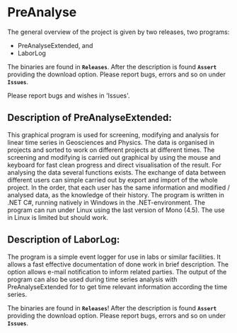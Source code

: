 # PreAnalyse

The general overview of the project is given by two releases, two programs:
- PreAnalyseExtended, and
- LaborLog

The binaries are found in **`Releases`**. After the description is found **`Assert`** providing the download option. Please report bugs, errors and so on under **`Issues`**.

Please report bugs and wishes in 'Issues'.

Description of PreAnalyseExtended:
------------------------------------------------
This graphical program is used for screening, modifying and analysis for linear time series in Geosciences and Physics. The data is organised in projects and sorted to work on different projects at different times. The screening and modifying is carried out graphical by using the mouse and keyboard for fast clean progress and direct visualisation of the result. For analysing the data several functions exists. The exchange of data between different users can simple carried out by export and import of the whole project. In the order, that each user has the same information and modified / analysed data, as the knowledge of their history.
The program is written in .NET C#, running natively in Windows in the .NET-environment. The program can run under Linux using the last version of Mono (4.5). The use in Linux is limited but should work.


Description of LaborLog:
---------------------------------
The program is a simple event logger for use in labs or similar facilities. It allows a fast effective documentation of done work in brief description. The option allows e-mail notification to inform related parties. 
The output of the program can also be used during time series analysis with PreAnalyseExtended for to get time relevant information according the time series.


The binaries are found in **`Releases`**! After the description is found **`Assert`** providing the download option. Please report bugs, errors and so on under **`Issues`**.
